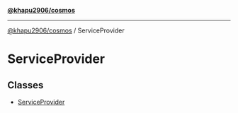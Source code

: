 [**@khapu2906/cosmos**](../README.md)

***

[@khapu2906/cosmos](../modules.md) / ServiceProvider

# ServiceProvider

## Classes

- [ServiceProvider](classes/ServiceProvider.md)

